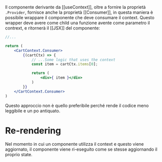 Il componente derivante da [[useContext]], oltre a fornire la proprietà `.Provider`, fornisce anche la proprietà [[Consumer]], in questa maniera è possibile wrappare il componente che deve consumare il context. Questo wrapper deve avere come child una funzione avente come parametro il contrext, e ritornerà il [[JSX]] del componente:

```jsx
//...

return (
	<CartContext.Consumer>
		{(cartCtx) => {
			// ...Some logic that uses the context
			const item = cartCtx.items[0];

			return (
				<div>{ item }</div>
			)
		}}
	</CartContext.Consumer>
)
```

Questo approccio non è quello preferibile perché rende il codice meno leggibile e un po antiquato.

# Re-rendering

Nel momento in cui un componente utilizza il context e questo viene aggiornato, il componente viene ri-eseguito come se stesse aggiornando il proprio state.
